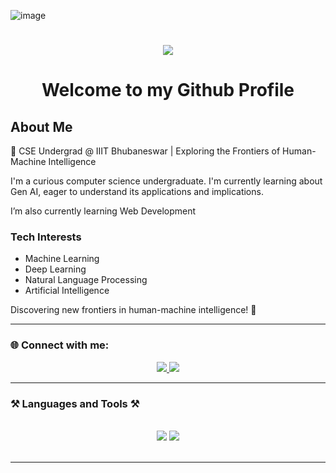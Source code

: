 ![image](https://github.com/user-attachments/assets/8308a5da-ef0c-4765-a205-d0b9da06b91f)<h1 align="center">
  <img src="https://readme-typing-svg.herokuapp.com/?font=Righteous&size=35&center=true&vCenter=true&width=500&height=70&duration=3800&lines=Hi+There!+👋;+I'm+Santanu+Sahoo.;" />
</h1>
<h1 align="center">Welcome to my Github Profile</h1>

<div class="about-me">
  <h2>About Me</h2>
  <p>
    <span class="emoji">👋</span>
    CSE Undergrad @ IIIT Bhubaneswar | Exploring the Frontiers of Human-Machine Intelligence
  </p>
  <p>
    I'm a curious computer science undergraduate. I'm currently learning about Gen AI, eager to understand its applications and implications.
  </p>
  <p>
    I’m also currently learning Web Development

  </p>
  <h3>Tech Interests</h3>
  <ul>
    <li>Machine Learning</li>
    <li>Deep Learning</li>
    <li>Natural Language Processing</li>
    <li>Artificial Intelligence</li>
  </ul>
  
  <p>
    Discovering new frontiers in human-machine intelligence! <span class="emoji">🚀️</span>
  </p>
</div>
<hr/>
<h3>🌐 Connect with me:</h3>
<div align="center"> 
 
  <a href="https://www.linkedin.com/in/santanusahoo/" target="_blank">
    <img src="https://img.shields.io/badge/LinkedIn-0077B5?style=for-the-badge&logo=linkedin&logoColor=white" target="_blank" />
  </a>
  <a href="https://www.instagram.com/santanu_s_21/" target="_blank">
     <img src="https://img.shields.io/badge/Instagram-FF5722?style=for-the-badge&logo=instagram&logoColor=white" target="_blank" /> <!-- sqlite, safari, google-chrome are other good icon options -->
  </a>
</div>

<hr/>
<h3>⚒️ Languages and Tools ⚒️</h3>
<br/>
<div align="center">
    <img src="https://skillicons.dev/icons?i=c,cpp,html,css" />
    <img src="https://skillicons.dev/icons?i=python,sklearn,tensorflow,mysql,flask" /><br>
</div>

<br/>
<hr/>


<!--
**Santanu-Sahoo-02/Santanu-Sahoo-02** is a ✨ _special_ ✨ repository because its `README.md` (this file) appears on your GitHub profile.

Here are some ideas to get you started:

- 🔭 I’m currently working on ...
- 🌱 I’m currently learning ...
- 👯 I’m looking to collaborate on ...
- 🤔 I’m looking for help with ...
- 💬 Ask me about ...
- 📫 How to reach me: ...
- 😄 Pronouns: ...
- ⚡ Fun fact: ...
-->
